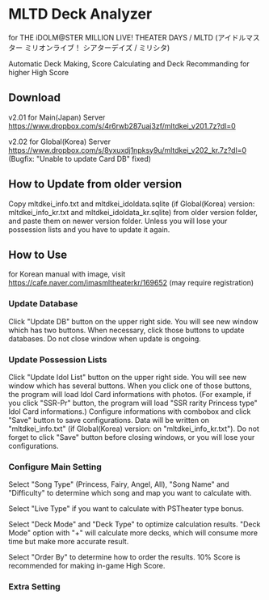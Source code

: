 # MLTD Deck Analyzer

for THE iDOLM@STER MILLION LIVE! THEATER DAYS / MLTD (アイドルマスター ミリオンライブ！ シアターデイズ / ミリシタ)

Automatic Deck Making, Score Calculating and Deck Recommanding for higher High Score

## Download

v2.01 for Main(Japan) Server
https://www.dropbox.com/s/4r6rwb287uaj3zf/mltdkei_v201.7z?dl=0

v2.02 for Global(Korea) Server
https://www.dropbox.com/s/8yxuxdj1npksy9u/mltdkei_v202_kr.7z?dl=0
(Bugfix: "Unable to update Card DB" fixed)

## How to Update from older version

Copy mltdkei_info.txt and mltdkei_idoldata.sqlite (if Global(Korea) version: mltdkei_info_kr.txt and mltdkei_idoldata_kr.sqlite) from older version folder, and paste them on newer version folder. Unless you will lose your possession lists and you have to update it again.

## How to Use

for Korean manual with image, visit https://cafe.naver.com/imasmltheaterkr/169652 (may require registration)

### Update Database

Click "Update DB" button on the upper right side. You will see new window which has two buttons. When necessary, click those buttons to update databases. Do not close window when update is ongoing.

### Update Possession Lists

Click "Update Idol List" button on the upper right side. You will see new window which has several buttons. When you click one of those buttons, the program will load Idol Card informations with photos. (For example, if you click "SSR-Pr" button, the program will load "SSR rarity Princess type" Idol Card informations.) Configure informations with combobox and click "Save" button to save configurations. Data will be written on "mltdkei_info.txt" (if Global(Korea) version: on "mltdkei_info_kr.txt"). Do not forget to click "Save" button before closing windows, or you will lose your configurations.

### Configure Main Setting

Select "Song Type" (Princess, Fairy, Angel, All), "Song Name" and "Difficulty" to determine which song and map you want to calculate with.

Select "Live Type" if you want to calculate with PSTheater type bonus.

Select "Deck Mode" and "Deck Type" to optimize calculation results.
"Deck Mode" option with "+" will calculate more decks, which will consume more time but make more accurate result.

Select "Order By" to determine how to order the results. 10% Score is recommended for making in-game High Score.

### Extra Setting


